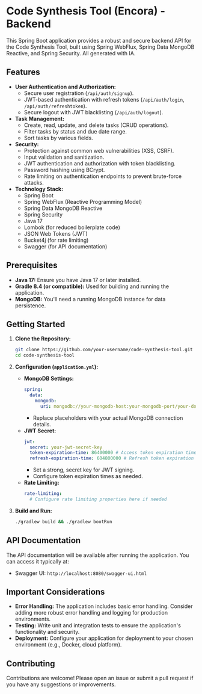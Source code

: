# Code Synthesis Tool (Encora) - Backend

This Spring Boot application provides a robust and secure backend API for the Code Synthesis Tool, built using Spring WebFlux, Spring Data MongoDB Reactive, and Spring Security.
All generated with IA.

## Features

- **User Authentication and Authorization:**
    - Secure user registration (`/api/auth/signup`).
    - JWT-based authentication with refresh tokens (`/api/auth/login`, `/api/auth/refreshtoken`).
    - Secure logout with JWT blacklisting (`/api/auth/logout`).
- **Task Management:**
    - Create, read, update, and delete tasks (CRUD operations).
    - Filter tasks by status and due date range.
    - Sort tasks by various fields.
- **Security:**
    - Protection against common web vulnerabilities (XSS, CSRF).
    - Input validation and sanitization.
    - JWT authentication and authorization with token blacklisting.
    - Password hashing using BCrypt.
    - Rate limiting on authentication endpoints to prevent brute-force attacks.
- **Technology Stack:**
    - Spring Boot
    - Spring WebFlux (Reactive Programming Model)
    - Spring Data MongoDB Reactive
    - Spring Security
    - Java 17
    - Lombok (for reduced boilerplate code)
    - JSON Web Tokens (JWT)
    - Bucket4j (for rate limiting)
    - Swagger (for API documentation)

## Prerequisites

- **Java 17:** Ensure you have Java 17 or later installed.
- **Gradle 8.4 (or compatible):** Used for building and running the application.
- **MongoDB:** You'll need a running MongoDB instance for data persistence.

## Getting Started

1. **Clone the Repository:**
   ```bash
   git clone https://github.com/your-username/code-synthesis-tool.git
   cd code-synthesis-tool
   ```

2. **Configuration (`application.yml`):**
    - **MongoDB Settings:**
      ```yaml
      spring:
        data:
          mongodb:
            uri: mongodb://your-mongodb-host:your-mongodb-port/your-database-name
      ```
        - Replace placeholders with your actual MongoDB connection details.
    - **JWT Secret:**
      ```yaml
      jwt:
        secret: your-jwt-secret-key
        token-expiration-time: 86400000 # Access token expiration time in milliseconds (e.g., 1 day)
        refresh-expiration-time: 604800000 # Refresh token expiration time in milliseconds (e.g., 7 days)
      ```
        - Set a strong, secret key for JWT signing.
        - Configure token expiration times as needed.
    - **Rate Limiting:**
      ```yaml
      rate-limiting:
        # Configure rate limiting properties here if needed
      ```

3. **Build and Run:**
   ```bash
   ./gradlew build && ./gradlew bootRun
   ```

## API Documentation

The API documentation will be available after running the application. You can access it typically at:

- Swagger UI:  `http://localhost:8080/swagger-ui.html`

## Important Considerations

- **Error Handling:** The application includes basic error handling. Consider adding more robust error handling and logging for production environments.
- **Testing:**  Write unit and integration tests to ensure the application's functionality and security.
- **Deployment:**  Configure your application for deployment to your chosen environment (e.g., Docker, cloud platform).

## Contributing

Contributions are welcome! Please open an issue or submit a pull request if you have any suggestions or improvements.
